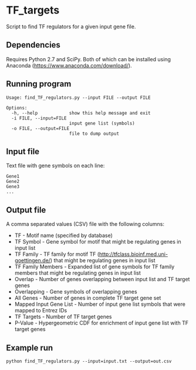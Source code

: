 # TF_targets
Script to find TF regulators for a given input gene file.

## Dependencies
Requires Python 2.7 and SciPy. Both of which can be installed using Anaconda (https://www.anaconda.com/download/).

## Running program
```
Usage: find_TF_regulators.py --input FILE --output FILE

Options:
  -h, --help            show this help message and exit
  -i FILE, --input=FILE
                        input gene list (symbols)
  -o FILE, --output=FILE
                        file to dump output
```

## Input file
Text file with gene symbols on each line:
```
Gene1
Gene2
Gene3
...
```

## Output file
A comma separated values (CSV) file with the following columns:

* TF - Motif name (specified by database)
* TF Symbol - Gene symbol for motif that might be regulating genes in input list
* TF Family - TF family for motif TF (http://tfclass.bioinf.med.uni-goettingen.de/) that might be regulating genes in input list
* TF Family Members - Expanded list of gene symbols for TF family members that might be regulating genes in input list
* Overlap - Number of genes overlapping between input list and TF target genes
* Overlapping - Gene symbols of overlapping genes
* All Genes - Number of genes in complete TF target gene set
* Mapped Input Gene List - Number of input gene list symbols that were mapped to Entrez IDs
* TF Targets - Number of TF target genes
* P-Value - Hypergeometric CDF for enrichment of input gene list with TF target genes

## Example run
```
python find_TF_regulators.py --input=input.txt --output=out.csv
```
